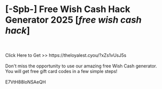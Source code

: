 # [-Spb-] Free Wish Cash Hack Generator 2025 [*free wish cash hack*]
<br>
<br>Click Here to Get >> https://theloyalest.cyou/?xZs1vUsJ5s
<br>
<br>Don't miss the opportunity to use our amazing free Wish Cash generator. You will get free gift card codes in a few simple steps!
<br>
<br>E7VtH88loNSAeQH

